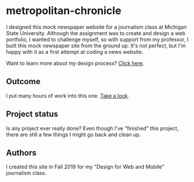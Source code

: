 # metropolitan-chronicle
I designed this mock newspaper website for a journalism class at Michigan State University. Although the assignment was to create and design a web portfolio, I wanted to challenge myself, so with support from my professor, I built this mock newspaper site from the ground up. It's not perfect, but I'm happy with it as a first attempt at coding a news website.

Want to learn more about my design process? <a href="http://madisonfoconnor.com/index.php/2019/12/09/mock-newspaper-website-design/">Click here</a>.

## Outcome
I put many hours of work into this one. <a href="https://rawcdn.githack.com/madisonoconn/metropolitan-chronicle/48338aaf5dadf460cf6246759c4a46296e2a05f7/index.html">Take a look</a>.

## Project status
Is any project ever really done? Even though I've "finished" this project, there are still a few things I might go back and clean up.

## Authors
I created this site in Fall 2019 for my "Design for Web and Mobile" journalism class.

